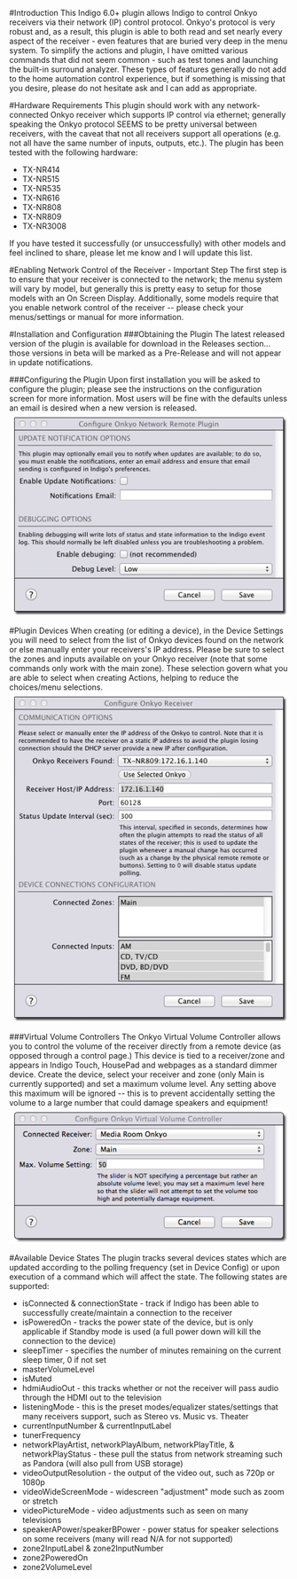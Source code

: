 #Introduction
This Indigo 6.0+ plugin allows Indigo to control Onkyo receivers via their network (IP) control protocol. Onkyo's protocol is very robust and, as a result, this plugin is able to both read and set nearly every aspect of the receiver - even features that are buried very deep in the menu system. To simplify the actions and plugin, I have omitted various commands that did not seem common - such as test tones and launching the built-in surround analyzer. These types of features generally do not add to the home automation control experience, but if something is missing that you desire, please do not hesitate ask and I can add as appropriate.

#Hardware Requirements
This plugin should work with any network-connected Onkyo receiver which supports IP control via ethernet; generally speaking the Onkyo protocol SEEMS to be pretty universal between receivers, with the caveat that not all receivers support all operations (e.g. not all have the same number of inputs, outputs, etc.). The plugin has been tested with the following hardware:

- TX-NR414
- TX-NR515
- TX-NR535
- TX-NR616
- TX-NR808
- TX-NR809
- TX-NR3008

If you have tested it successfully (or unsuccessfully) with other models and feel inclined to share, please let me know and I will update this list.

#Enabling Network Control of the Receiver - Important Step
The first step is to ensure that your receiver is connected to the network; the menu system will vary by model, but generally this is pretty easy to setup for those models with an On Screen Display. Additionally, some models require that you enable network control of the receiver -- please check your menus/settings or manual for more information.

#Installation and Configuration
###Obtaining the Plugin
The latest released version of the plugin is available for download in the Releases section... those versions in beta will be marked as a Pre-Release and will not appear in update notifications.

###Configuring the Plugin
Upon first installation you will be asked to configure the plugin; please see the instructions on the configuration screen for more information. Most users will be fine with the defaults unless an email is desired when a new version is released.
![](<Documentation/Doc-Images/OnkyoPluginConfig.png>)

#Plugin Devices
When creating (or editing a device), in the Device Settings you will need to select from the list of Onkyo devices found on the network or else manually enter your receivers's IP address. Please be sure to select the zones and inputs available on your Onkyo receiver (note that some commands only work with the main zone). These selection govern what you are able to select when creating Actions, helping to reduce the choices/menu selections.
![](<Documentation/Doc-Images/OnkyoDeviceConfig.png>)

###Virtual Volume Controllers
The Onkyo Virtual Volume Controller allows you to control the volume of the receiver directly from a remote device (as opposed through a control page.) This device is tied to a receiver/zone and appears in Indigo Touch, HousePad and webpages as a standard dimmer device. Create the device, select your receiver and zone (only Main is currently supported) and set a maximum volume level. Any setting above this maximum will be ignored -- this is to prevent accidentally setting the volume to a large number that could damage speakers and equipment!
![](<Documentation/Doc-Images/VirtualVolumeControllerConfig.png>)

#Available Device States
The plugin tracks several devices states which are updated according to the polling frequency (set in Device Config) or upon execution of a command which will affect the state. The following states are supported:

- isConnected & connectionState - track if Indigo has been able to successfully create/maintain a connection to the receiver
- isPoweredOn - tracks the power state of the device, but is only applicable if Standby mode is used (a full power down will kill the connection to the device)
- sleepTimer - specifies the number of minutes remaining on the current sleep timer, 0 if not set
- masterVolumeLevel
- isMuted
- hdmiAudioOut - this tracks whether or not the receiver will pass audio through the HDMI out to the television
- listeningMode - this is the preset modes/equalizer states/settings that many receivers support, such as Stereo vs. Music vs. Theater
- currentInputNumber & currentInputLabel
- tunerFrequency
- networkPlayArtist, networkPlayAlbum, networkPlayTitle, & networkPlayStatus - these pull the status from network streaming such as Pandora (will also pull from USB storage)
- videoOutputResolution - the output of the video out, such as 720p or 1080p
- videoWideScreenMode - widescreen "adjustment" mode such as zoom or stretch
- videoPictureMode - video adjustments such as seen on many televisions
- speakerAPower/speakerBPower - power status for speaker selections on some receivers (many will read N/A for not supported)
- zone2InputLabel & zone2InputNumber
- zone2PoweredOn
- zone2VolumeLevel
